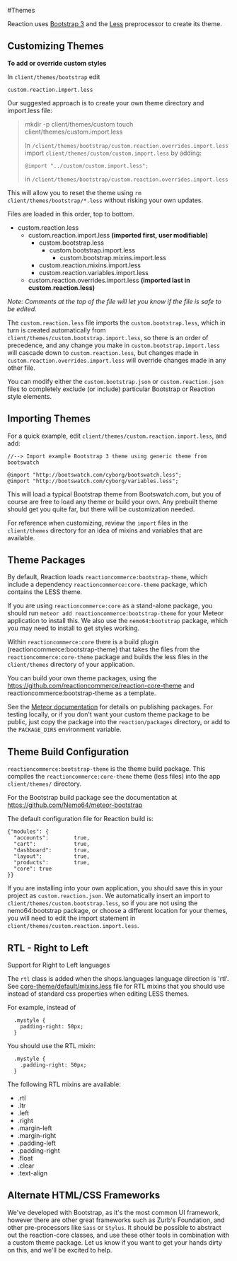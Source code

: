 #Themes

Reaction uses [Bootstrap 3](http://getbootstrap.com/css/#less) and the [Less](http://lesscss.org) preprocessor to create its theme.

## Customizing Themes

**To add or override custom styles**

In `client/themes/bootstrap` edit

	custom.reaction.import.less



Our suggested approach is to create your own theme directory and import.less file:
>
>	mkdir -p client/themes/custom
>	touch client/themes/custom.import.less
>
>
>In  `/client/themes/bootstrap/custom.reaction.overrides.import.less` import `client/themes/custom/custom.import.less` by adding:
>
>	`@import "../custom/custom.import.less";`
>
> in `/client/themes/bootstrap/custom.reaction.overrides.import.less`

This will allow you to reset the theme using `rm client/themes/bootstrap/*.less` without risking your own updates.

Files are loaded in this order, top to bottom.


- custom.reaction.less
	- custom.reaction.import.less **(imported first, user modifiable)**
		- custom.bootstrap.less
			- custom.bootstrap.import.less
				- custom.bootstrap.mixins.import.less
		- custom.reaction.mixins.import.less
		- custom.reaction.variables.import.less
	- custom.reaction.overrides.import.less **(imported last in custom.reaction.less)**

 *Note: Comments at the top of the file will let you know if the file is safe to be edited.*

The `custom.reaction.less` file imports the `custom.bootstrap.less`, which in turn is created automatically from `client/themes/custom.bootstrap.import.less`, so there is an order of precedence, and any change you make in `custom.bootstrap.import.less` will cascade down to `custom.reaction.less`, but changes made in `custom.reaction.overrides.import.less` will override changes made in any other file.

You can modify either the `custom.bootstrap.json` or `custom.reaction.json` files to completely exclude (or include) particular Bootstrap or Reaction style elements.





## Importing Themes
For a quick example, edit `client/themes/custom.reaction.import.less`, and add:

```less
//--> Import example Bootstrap 3 theme using generic theme from bootswatch

@import "http://bootswatch.com/cyborg/bootswatch.less";
@import "http://bootswatch.com/cyborg/variables.less";
```

This will load a typical Bootstrap theme from Bootswatch.com, but you of course are free to load any theme or build your own. Any prebuilt theme should get you quite far, but there will be customization needed.

For reference when customizing, review the `import` files in the `client/themes` directory for an idea of mixins and variables that are available.

## Theme Packages
By default,  Reaction loads `reactioncommerce:bootstrap-theme`, which include a dependency `reactioncommerce:core-theme` package, which contains the LESS theme.

 If you are using `reactioncommerce:core` as a stand-alone package, you should run `meteor add reactioncommerce:bootstrap-theme` for your Meteor application to install this. We also use the `nemo64:bootstrap` package, which you may need to install to get styles working. 

Within `reactioncommerce:core` there is a build plugin (reactioncommerce:bootstrap-theme) that takes the files from the `reactioncommerce:core-theme` package and builds the less files in the `client/themes` directory of your application.

You can build your own theme packages, using the https://github.com/reactioncommerce/reaction-core-theme and reactioncommerce:bootstrap-theme as a template. 

See the [Meteor documentation](http://docs.meteor.com/#/full/writingpackages) for details on publishing packages. For testing locally, or if you don't want your custom theme package to be public, just copy the package into the `reaction/packages` directory, or add to the `PACKAGE_DIRS` environment variable.

## Theme Build Configuration

`reactioncommerce:bootstrap-theme` is the theme build package. This compiles the `reactioncommerce:core-theme` theme (less files) into the app `client/themes/` directory.

For the Bootstrap build package see the documentation at https://github.com/Nemo64/meteor-bootstrap

The default configuration file for Reaction build is:

    {"modules": {
      "accounts":        true,
      "cart":            true,
      "dashboard":       true,
      "layout":          true,
      "products":        true,
      "core": true
    }}

If you are installing into your own application, you should save this in your project as `custom.reaction.json`. We automatically insert an import to `client/themes/custom.bootstrap.less`, so if you are not using the nemo64:bootstrap package, or choose a different location for your themes, you will need to edit the import statement in `client/themes/custom.reaction.import.less`.

## RTL - Right to Left
Support for Right to Left languages

The `rtl` class is added when the shops.languages language direction is 'rtl'.
See [core-theme/default/mixins.less](https://github.com/danielgindi/reaction-core-theme/blob/development/default/mixins.less#L200) file for RTL mixins that you should use instead of standard css properties when editing LESS themes.

For example, instead of

  ```
    .mystyle {
      padding-right: 50px;
    }
  ```

You should use the RTL mixin:

  ```
    .mystyle {
      .padding-right: 50px;
    }
  ```

The following RTL mixins are available:

 * .rtl
 * .ltr
 * .left
 * .right
 * .margin-left
 * .margin-right
 * .padding-left
 * .padding-right
 * .float
 * .clear
 * .text-align

## Alternate HTML/CSS Frameworks
We've developed with Bootstrap, as it's the most common UI framework, however there are other great frameworks such as Zurb's Foundation, and other pre-processors like `Sass` or `Stylus`. It should be possible to abstract out the reaction-core classes, and use these other tools in combination with a custom theme package. Let us know if you want to get your hands dirty on this, and we'll be excited to help.
